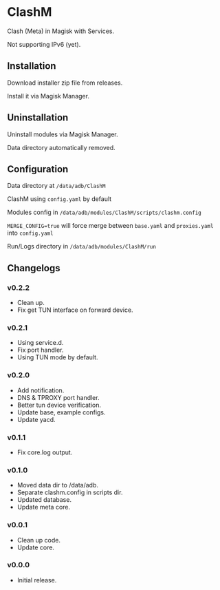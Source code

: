 # ClashM
Clash (Meta) in Magisk with Services.
  
Not supporting IPv6 (yet).


## Installation
Download installer zip file from releases.

Install it via Magisk Manager.

## Uninstallation
Uninstall modules via Magisk Manager.

Data directory automatically removed.

## Configuration
Data directory at `/data/adb/ClashM`

ClashM using `config.yaml` by default

Modules config in `/data/adb/modules/ClashM/scripts/clashm.config`

`MERGE_CONFIG=true` will force merge between `base.yaml` and `proxies.yaml` into `config.yaml`

Run/Logs directory in `/data/adb/modules/ClashM/run`

## Changelogs
### v0.2.2
  - Clean up.
  - Fix get TUN interface on forward device.
  
### v0.2.1
  - Using service.d.
  - Fix port handler.
  - Using TUN mode by default.

### v0.2.0
  - Add notification.
  - DNS & TPROXY port handler.
  - Better tun device verification.
  - Update base, example configs.
  - Update yacd.

### v0.1.1
  - Fix core.log output.
  
### v0.1.0
  - Moved data dir to /data/adb.
  - Separate clashm.config in scripts dir.
  - Updated database.
  - Update meta core.
  
### v0.0.1
  - Clean up code.
  - Update core.

### v0.0.0
  - Initial release.

